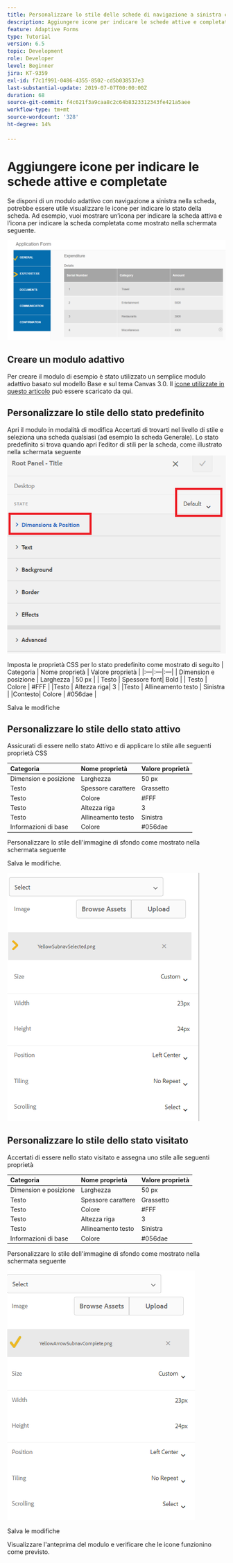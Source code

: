```yaml
---
title: Personalizzare lo stile delle schede di navigazione a sinistra con icone
description: Aggiungere icone per indicare le schede attive e completate
feature: Adaptive Forms
type: Tutorial
version: 6.5
topic: Development
role: Developer
level: Beginner
jira: KT-9359
exl-id: f7c1f991-0486-4355-8502-cd5b038537e3
last-substantial-update: 2019-07-07T00:00:00Z
duration: 68
source-git-commit: f4c621f3a9caa8c2c64b8323312343fe421a5aee
workflow-type: tm+mt
source-wordcount: '328'
ht-degree: 14%

---
```


# Aggiungere icone per indicare le schede attive e completate

Se disponi di un modulo adattivo con navigazione a sinistra nella scheda, potrebbe essere utile visualizzare le icone per indicare lo stato della scheda. Ad esempio, vuoi mostrare un’icona per indicare la scheda attiva e l’icona per indicare la scheda completata come mostrato nella schermata seguente.

![spaziatura barra degli strumenti](assets/active-completed.png)

## Creare un modulo adattivo

Per creare il modulo di esempio è stato utilizzato un semplice modulo adattivo basato sul modello Base e sul tema Canvas 3.0.
Il [icone utilizzate in questo articolo](assets/icons.zip) può essere scaricato da qui.


## Personalizzare lo stile dello stato predefinito

Apri il modulo in modalità di modifica Accertati di trovarti nel livello di stile e seleziona una scheda qualsiasi (ad esempio la scheda Generale).
Lo stato predefinito si trova quando apri l’editor di stili per la scheda, come illustrato nella schermata seguente
![navigation-tab](assets/navigation-tab.png)

Imposta le proprietà CSS per lo stato predefinito come mostrato di seguito | Categoria | Nome proprietà | Valore proprietà | |:—|:—|:—| | Dimension e posizione | Larghezza | 50 px | | Testo | Spessore font| Bold | | Testo | Colore | #FFF | |Testo | Altezza riga| 3 | |Testo | Allineamento testo | Sinistra | |Contesto| Colore | #056dae |

Salva le modifiche

## Personalizzare lo stile dello stato attivo

Assicurati di essere nello stato Attivo e di applicare lo stile alle seguenti proprietà CSS

| Categoria | Nome proprietà | Valore proprietà |
|:---|:---|:---|
| Dimension e posizione | Larghezza | 50 px |
| Testo | Spessore carattere | Grassetto |
| Testo | Colore | #FFF |
| Testo | Altezza riga | 3 |
| Testo | Allineamento testo | Sinistra |
| Informazioni di base | Colore | #056dae |

Personalizzare lo stile dell&#39;immagine di sfondo come mostrato nella schermata seguente

Salva le modifiche.



![stato attivo](assets/active-state.png)

## Personalizzare lo stile dello stato visitato

Accertati di essere nello stato visitato e assegna uno stile alle seguenti proprietà

| Categoria | Nome proprietà | Valore proprietà |
|:---|:---|:---|
| Dimension e posizione | Larghezza | 50 px |
| Testo | Spessore carattere | Grassetto |
| Testo | Colore | #FFF |
| Testo | Altezza riga | 3 |
| Testo | Allineamento testo | Sinistra |
| Informazioni di base | Colore | #056dae |

Personalizzare lo stile dell&#39;immagine di sfondo come mostrato nella schermata seguente


![stato visitato](assets/visited-state.png)

Salva le modifiche

Visualizzare l&#39;anteprima del modulo e verificare che le icone funzionino come previsto.
